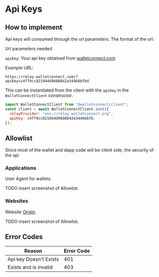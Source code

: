 # Api Keys

## How to implement

Api keys will consumed through the url parameters. The format of the url:

Url parameters needed

`apiKey`: Your api key obtained from [walletconnect.com](walletconnect.com)

Example URL:

`https://relay.walletconnect.com/?apiKey=c4f79cc821944d9680842e34466bfbd`

This can be instantiated from the client with the `apiKey` in the `WalletConnectClient` constructor.

```javascript
import WalletConnectClient from "@walletconnect/client";
const client = await WalletConnectClient.init({
  relayProvider: "wss://relay.walletconnect.org",
  apiKey: c4f79cc821944d9680842e34466bfb,
});
```

## Allowlist

Since most of the wallet and dapp code will be client side, the security of the api

### Applications

User Agent for wallets.

TODO insert screenshot of Allowlist.

### Websites

Website [Origin](https://developer.mozilla.org/en-US/docs/Web/HTTP/Headers/Origin).

TODO insert screenshot of Allowlist.

## Error Codes

| Reason                 | Error Code |
| ---------------------- | ---------- |
| Api key Doesn't Exists | 401        |
| Exists and is invalid  | 403        |

